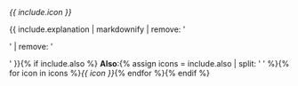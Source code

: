 <div class="d-flex align-items-center mb-2{% if include.border %} border p-1 mb-3{% endif %}">
  <i class="material-icons md-24 ml-2 mr-3 text-light bg-dark p-1">{{ include.icon }}</i>
  <p class="m-0">{{ include.explanation | markdownify | remove: '<p>' | remove: '</p>' }}{% if include.also %} <strong>Also</strong>:{% assign icons = include.also | split: ' ' %}{% for icon in icons %}<i class="material-icons md-18 ml-1 text-black">{{ icon }}</i>{% endfor %}{% endif %}</p>
</div>